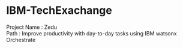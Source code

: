 # IBM-TechExachange
Project Name : Zedu <br/>
Path : Improve productivity with day-to-day tasks using IBM watsonx Orchestrate <br/>
